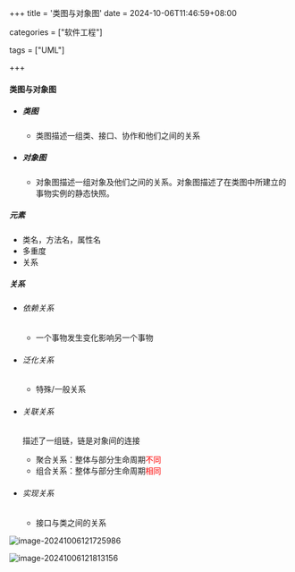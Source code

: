 +++
title = '类图与对象图'
date = 2024-10-06T11:46:59+08:00

categories = ["软件工程"]

tags = ["UML"]

+++



#### 类图与对象图



- ##### 类图

  - 类图描述一组类、接口、协作和他们之间的关系

- ##### 对象图

  - 对象图描述一组对象及他们之间的关系。对象图描述了在类图中所建立的事物实例的静态快照。

##### 元素

- 类名，方法名，属性名
- 多重度
- 关系



##### 关系

- ###### 依赖关系

  - 一个事物发生变化影响另一个事物

- ###### 泛化关系

  - 特殊/一般关系

- ###### 关联关系

  描述了一组链，链是对象间的连接

  - 聚合关系：整体与部分生命周期<font color='red'>不同</font>
  - 组合关系：整体与部分生命周期<font color='red'>相同</font>

- ###### 实现关系

  - 接口与类之间的关系



![image-20241006121725986](https://filestore.lifepoem.fun/know/202410061217030.png)



![image-20241006121813156](https://filestore.lifepoem.fun/know/202410061218188.png)
